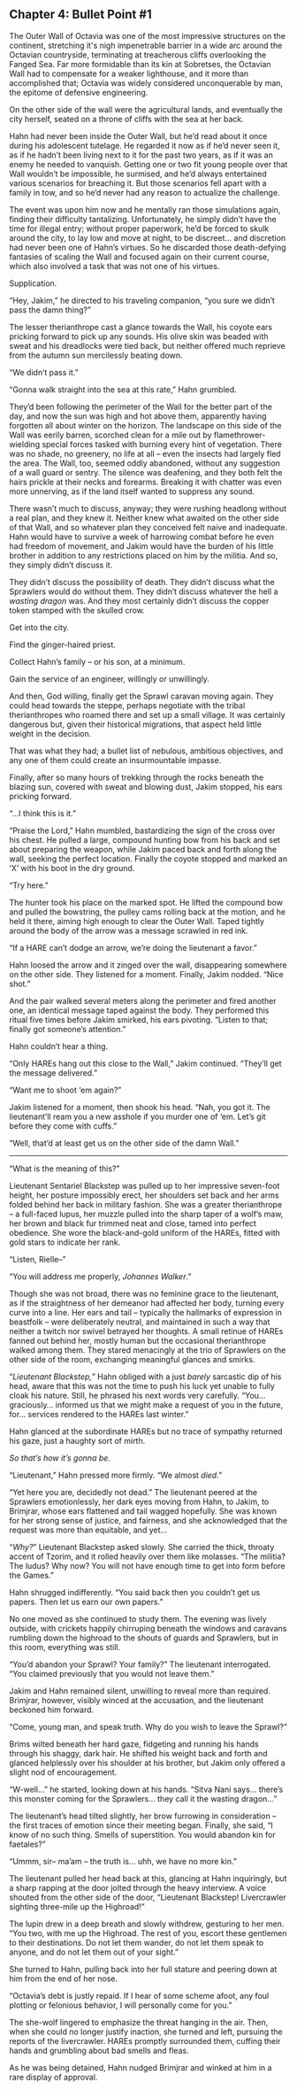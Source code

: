 ## Chapter 4: Bullet Point #1

The Outer Wall of Octavia was one of the most impressive structures on the continent, stretching it's nigh impenetrable barrier in a wide arc around the Octavian countryside, terminating at treacherous cliffs overlooking the Fanged Sea. Far more formidable than its kin at Sobretses, the Octavian Wall had to compensate for a weaker lighthouse, and it more than accomplished that; Octavia was widely considered unconquerable by man, the epitome of defensive engineering. 

On the other side of the wall were the agricultural lands, and eventually the city herself, seated on a throne of cliffs with the sea at her back. 

Hahn had never been inside the Outer Wall, but he’d read about it once during his adolescent tutelage. He regarded it now as if he’d never seen it, as if he hadn’t been living next to it for the past two years, as if it was an enemy he needed to vanquish. Getting one or two fit young people over that Wall wouldn’t be impossible, he surmised, and he’d always entertained various scenarios for breaching it. But those scenarios fell apart with a family in tow, and so he’d never had any reason to actualize the challenge.

The event was upon him now and he mentally ran those simulations again, finding their difficulty tantalizing. Unfortunately, he simply didn’t have the time for illegal entry; without proper paperwork, he’d be forced to skulk around the city, to lay low and move at night, to be discreet… and discretion had never been one of Hahn’s virtues. So he discarded those death-defying fantasies of scaling the Wall and focused again on their current course, which also involved a task that was not one of his virtues.

Supplication.

“Hey, Jakim,” he directed to his traveling companion, “you sure we didn’t pass the damn thing?”

The lesser therianthrope cast a glance towards the Wall, his coyote ears pricking forward to pick up any sounds. His olive skin was beaded with sweat and his dreadlocks were tied back, but neither offered much reprieve from the autumn sun mercilessly beating down.

“We didn’t pass it.”

“Gonna walk straight into the sea at this rate,” Hahn grumbled.

They’d been following the perimeter of the Wall for the better part of the day, and now the sun was high and hot above them, apparently having forgotten all about winter on the horizon. The landscape on this side of the Wall was eerily barren, scorched clean for a mile out by flamethrower-wielding special forces tasked with burning every hint of vegetation. There was no shade, no greenery, no life at all – even the insects had largely fled the area. The Wall, too, seemed oddly abandoned, without any suggestion of a wall guard or sentry. The silence was deafening, and they both felt the hairs prickle at their necks and forearms. Breaking it with chatter was even more unnerving, as if the land itself wanted to suppress any sound.

There wasn’t much to discuss, anyway; they were rushing headlong without a real plan, and they knew it. Neither knew what awaited on the other side of that Wall, and so whatever plan they conceived felt naive and inadequate. Hahn would have to survive a week of harrowing combat before he even had freedom of movement, and Jakim would have the burden of his little brother in addition to any restrictions placed on him by the militia. And so, they simply didn’t discuss it.

They didn’t discuss the possibility of death. They didn’t discuss what the Sprawlers would do without them. They didn’t discuss whatever the hell a *wasting dragon* was. And they most certainly didn’t discuss the copper token stamped with the skulled crow.

Get into the city. 

Find the ginger-haired priest. 

Collect Hahn’s family – or his son, at a minimum.

Gain the service of an engineer, willingly or unwillingly.

And then, God willing, finally get the Sprawl caravan moving again. They could head towards the steppe, perhaps negotiate with the tribal therianthropes who roamed there and set up a small village. It was certainly dangerous but, given their historical migrations, that aspect held little weight in the decision.

That was what they had; a bullet list of nebulous, ambitious objectives, and any one of them could create an insurmountable impasse. 

Finally, after so many hours of trekking through the rocks beneath the blazing sun, covered with sweat and blowing dust, Jakim stopped, his ears pricking forward.

“...I think this is it.”

“Praise the Lord,” Hahn mumbled, bastardizing the sign of the cross over his chest. He pulled a large, compound hunting bow from his back and set about preparing the weapon, while Jakim paced back and forth along the wall, seeking the perfect location. Finally the coyote stopped and marked an ‘X’ with his boot in the dry ground.

“Try here.”

The hunter took his place on the marked spot. He lifted the compound bow and pulled the bowstring, the pulley cams rolling back at the motion, and he held it there, aiming high enough to clear the Outer Wall. Taped tightly around the body of the arrow was a message scrawled in red ink.

“If a HARE can’t dodge an arrow, we’re doing the lieutenant a favor.”

Hahn loosed the arrow and it zinged over the wall, disappearing somewhere on the other side. They listened for a moment. Finally, Jakim nodded. “Nice shot.”

And the pair walked several meters along the perimeter and fired another one, an identical message taped against the body. They performed this ritual five times before Jakim smirked, his ears pivoting. “Listen to that; finally got someone’s attention.”

Hahn couldn’t hear a thing.

“Only HAREs hang out this close to the Wall,” Jakim continued. “They’ll get the message delivered.”

“Want me to shoot ‘em again?”

Jakim listened for a moment, then shook his head. “Nah, you got it. The lieutenant’ll ream you a new asshole if you murder one of ‘em. Let’s git before they come with cuffs.”

“Well, that’d at least get us on the other side of the damn Wall.”

---

“What is the meaning of this?”

Lieutenant Sentariel Blackstep was pulled up to her impressive seven-foot height, her posture impossibly erect, her shoulders set back and her arms folded behind her back in military fashion. She was a greater therianthrope – a full-faced lupus, her muzzle pulled into the sharp taper of a wolf’s maw, her brown and black fur trimmed neat and close, tamed into perfect obedience. She wore the black-and-gold uniform of the HAREs, fitted with gold stars to indicate her rank.

“Listen, Rielle–”

“You will address me properly, *Johannes Walker*.”

Though she was not broad, there was no feminine grace to the lieutenant, as if the straightness of her demeanor had affected her body, turning every curve into a line. Her ears and tail – typically the hallmarks of expression in beastfolk – were deliberately neutral, and maintained in such a way that neither a twitch nor swivel betrayed her thoughts. A small retinue of HAREs fanned out behind her, mostly human but the occasional therianthrope walked among them. They stared menacingly at the trio of Sprawlers on the other side of the room, exchanging meaningful glances and smirks.

“*Lieutenant Blackstep,*” Hahn obliged with a just *barely* sarcastic dip of his head, aware that this was not the time to push his luck yet unable to fully cloak his nature. Still, he phrased his next words very carefully. “You… graciously… informed us that we might make a request of you in the future, for… services rendered to the HAREs last winter.”

Hahn glanced at the subordinate HAREs but no trace of sympathy returned his gaze, just a haughty sort of mirth. 

*So that’s how it’s gonna be.*

“Lieutenant,” Hahn pressed more firmly. “We almost *died*.”

“Yet here you are, decidedly not dead.” The lieutenant peered at the Sprawlers emotionlessly, her dark eyes moving from Hahn, to Jakim, to Brimjrar, whose ears flattened and tail wagged hopefully. She was known for her strong sense of justice, and fairness, and she acknowledged that the request was more than equitable, and yet…

“*Why?*” Lieutenant Blackstep asked slowly. She carried the thick, throaty accent of Tzorim, and it rolled heavily over them like molasses. “The militia? The ludus? Why now? You will not have enough time to get into form before the Games.”

Hahn shrugged indifferently. “You said back then you couldn’t get us papers. Then let us earn our own papers.”

No one moved as she continued to study them. The evening was lively outside, with crickets happily chirruping beneath the windows and caravans rumbling down the highroad to the shouts of guards and Sprawlers, but in this room, everything was still.

“You’d abandon your Sprawl? Your family?” The lieutenant interrogated. “You claimed previously that you would not leave them.”

Jakim and Hahn remained silent, unwilling to reveal more than required. Brimjrar, however, visibly winced at the accusation, and the lieutenant beckoned him forward.

“Come, young man, and speak truth. Why do you wish to leave the Sprawl?”

Brims wilted beneath her hard gaze, fidgeting and running his hands through his shaggy, dark hair. He shifted his weight back and forth and glanced helplessly over his shoulder at his brother, but Jakim only offered a slight nod of encouragement. 

“W-well…” he started, looking down at his hands. “Sitva Nani says… there’s this monster coming for the Sprawlers… they call it the wasting dragon…”

The lieutenant’s head tilted slightly, her brow furrowing in consideration – the first traces of emotion since their meeting began. Finally, she said, “I know of no such thing. Smells of superstition. You would abandon kin for faetales?” 

“Ummm, sir– ma’am –  the truth is… uhh, we have no more kin.”

The lieutenant pulled her head back at this, glancing at Hahn inquiringly, but a sharp rapping at the door jolted through the heavy interview. A voice shouted from the other side of the door, “Lieutenant Blackstep! Livercrawler sighting three-mile up the Highroad!”

The lupin drew in a deep breath and slowly withdrew, gesturing to her men.  “You two, with me up the Highroad. The rest of you, escort these gentlemen to their destinations. Do not let them wander, do not let them speak to anyone, and do not let them out of your sight.”

She turned to Hahn, pulling back into her full stature and peering down at him from the end of her nose. 

“Octavia’s debt is justly repaid. If I hear of some scheme afoot, any foul plotting or felonious behavior, I will personally come for you.”

The she-wolf lingered to emphasize the threat hanging in the air. Then, when she could no longer justify inaction, she turned and left, pursuing the reports of the livercrawler. HAREs promptly surrounded them, cuffing their hands and grumbling about bad smells and fleas.

As he was being detained, Hahn nudged Brimjrar and winked at him in a rare display of approval.

